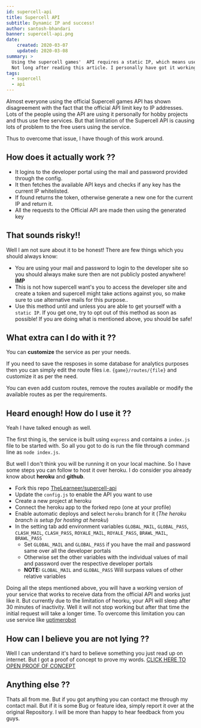 ```yaml
---
id: supercell-api
title: Supercell API
subtitle: Dynamic IP and success!
author: santosh-bhandari
banner: supercell-api.png
date:
    created: 2020-03-07
    updated: 2020-03-08
summary: >
  Using the supercell games'  API requires a static IP, which means users doing hobby projects will not be able to use them.
  Not long after reading this article. I personally have got it working and so will you.
tags:
  - supercell
  - api
---
```


Almost everyone using the official Supercell games API has shown disagreement with the fact that the official API limit key to IP addresses.
Lots of the people using the API are using it personally for hobby projects and thus use free services. But that limitation of the Supercell API is causing lots of problem to the free users using the service.

Thus to overcome that issue, I have though of this work around.

## How does it actually work ??
- It logins to the developer portal using the mail and password provided through the config.
- It then fetches the available API keys and checks if any key has the current IP whitelisted.
- If found returns the token, otherwise generate a new one for the current IP and return it.
- All the requests to the Official API are made then using the generated key

## That sounds risky!!
Well I am not sure about it to be honest! There are few things which you should always know:
- You are using your mail and password to login to the developer site so you should always make sure then are not publicly posted anywhere! **IMP**
- This is not how supercell want's you to access the developer site and create a token and supercell might take actions against you, so make sure to use alternative mails for this purpose..
- Use this method until and unless you are able to get yourself with a `static IP`. If you get one, try to opt out of this method as soon as possible!
If you are doing what is mentioned above, you should be safe!

## What extra can I do with it ??
You can **customize** the service as per your needs.

If you need to save the resposes in some database for analytics purposes then you can simply edit the route files i.e. `{game}/routes/{file}` and customize it as per the need.

You can even add custom routes, remove the routes available or modify the available routes as per the requirements.

## Heard enough! How do I use it ??
Yeah I have talked enough as well.

The first thing is, the service is built using `express` and contains a `index.js` file to be started with. So all you got to do is run the file through command line as `node index.js`.

But well I don't think you will be running it on your local machine. So I have some steps you can follow to host it over heroku. I do consider you already know about **heroku** and **github**.
- Fork this repo <a href="https://github.com/TheLearneer/supercell-api" target="_blank">TheLearneer/supercell-api</a>
- Update the `config.js` to enable the API you want to use
- Create a new project at heroku
- Connect the heroku app to the forked repo (one at your profile)
- Enable automatic deploys and select `heroku` branch for it (_The heroku branch is setup for hosting at heroku_)
- In the setting tab add environment variables `GLOBAL_MAIL`, `GLOBAL_PASS`, `CLASH_MAIL`, `CLASH_PASS`, `ROYALE_MAIL`, `ROYALE_PASS`, `BRAWL_MAIL`, `BRAWL_PASS`
  - Set `GLOBAL_MAIL` and `GLOBAL_PASS` if you have the mail and password same over all the developer portals
  - Otherwise set the other variables with the individual values of mail and password over the respective developer portals
  - **NOTE:** `GLOBAL_MAIL` and `GLOBAL_PASS` Will surpass values of other relative variables

Doing all the steps mentioned above, you will have a working version of your service that works to receive data from the official API and works just like it. But currently due to the limitation of heorku, your API will sleep after 30 minutes of inactivity. Well it will not stop working but after that time the initial request will take a longer time.
To overcome this limitation you can use service like <a href="https://uptimerobot.com" target="_blank">uptimerobot</a>

## How can I believe you are not lying ??
Well I can understand it's hard to believe something you just read up on internet. But I got a proof of concept to prove my words.
<a href="https://statscell.herokuapp.com" target="_blank">CLICK HERE TO OPEN PROOF OF CONCEPT</a>

## Anything else ??
Thats all from me. But if you got anything you can contact me through my contact mail. But if it is some Bug or feature idea, simply report it over at the original Repository. I will be more than happy to hear feedback from you guys.